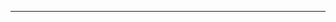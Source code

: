 <!--
CO_OP_TRANSLATOR_METADATA:
{
  "original_hash": "b12098603dc3061d3cdac77ecce93658",
  "translation_date": "2025-08-28T19:44:41+00:00",
  "source_file": "03-CoreGenerativeAITechniques/README.md",
  "language_code": "he"
}
-->


---

